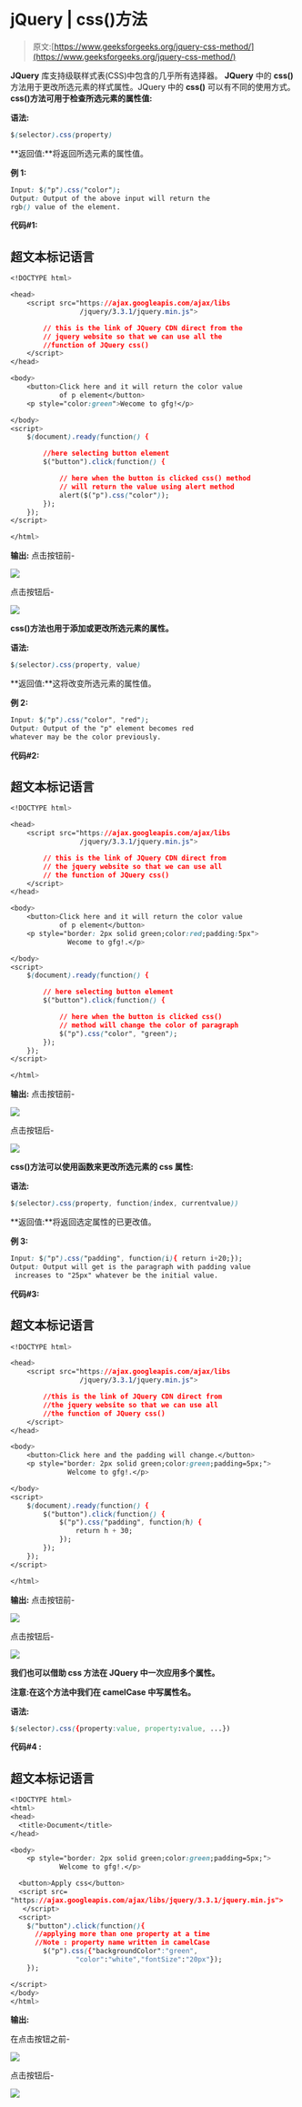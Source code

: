 # jQuery | css()方法

> 原文:[https://www.geeksforgeeks.org/jquery-css-method/](https://www.geeksforgeeks.org/jquery-css-method/)

**JQuery** 库支持级联样式表(CSS)中包含的几乎所有选择器。 **JQuery** 中的 **css()** 方法用于更改所选元素的样式属性。JQuery 中的 **css()** 可以有不同的使用方式。
**css()方法可用于检查所选元素的属性值:**

**语法:**

```css
$(selector).css(property)
```

**返回值:**将返回所选元素的属性值。

**例 1:**

```css
Input: $("p").css("color");
Output: Output of the above input will return the 
rgb() value of the element.
```

**代码#1:**

## 超文本标记语言

```css
<!DOCTYPE html>

<head>
    <script src="https://ajax.googleapis.com/ajax/libs
                 /jquery/3.3.1/jquery.min.js">

        // this is the link of JQuery CDN direct from the
        // jquery website so that we can use all the
        //function of JQuery css()
    </script>
</head>

<body>
    <button>Click here and it will return the color value
            of p element</button>
    <p style="color:green">Wecome to gfg!</p>

</body>
<script>
    $(document).ready(function() {

        //here selecting button element
        $("button").click(function() {

            // here when the button is clicked css() method
            // will return the value using alert method
            alert($("p").css("color"));
        });
    });
</script>

</html>
```

**输出:**
点击按钮前-

![](img/c85968acf56d9c5346e30d636d2cd868.png)

点击按钮后-

![](img/82970a39cff498d95306ea54e3b09696.png)

**css()方法也用于添加或更改所选元素的属性。**

**语法:**

```css
$(selector).css(property, value)
```

**返回值:**这将改变所选元素的属性值。

**例 2:**

```css
Input: $("p").css("color", "red");
Output: Output of the "p" element becomes red 
whatever may be the color previously.
```

**代码#2:**

## 超文本标记语言

```css
<!DOCTYPE html>

<head>
    <script src="https://ajax.googleapis.com/ajax/libs
                 /jquery/3.3.1/jquery.min.js">

        // this is the link of JQuery CDN direct from
        // the jquery website so that we can use all
        // the function of JQuery css()
    </script>
</head>

<body>
    <button>Click here and it will return the color value
            of p element</button>
    <p style="border: 2px solid green;color:red;padding:5px">
              Wecome to gfg!.</p>

</body>
<script>
    $(document).ready(function() {

        // here selecting button element
        $("button").click(function() {

            // here when the button is clicked css()
            // method will change the color of paragraph
            $("p").css("color", "green");
        });
    });
</script>

</html>
```

**输出:**
点击按钮前-

![](img/da6d556486bd719d83004b6b7ae2fecf.png)

点击按钮后-

![](img/4d94781a61a9df39fec53645d8941585.png)

**css()方法可以使用函数来更改所选元素的 css 属性:**

**语法:**

```css
$(selector).css(property, function(index, currentvalue))
```

**返回值:**将返回选定属性的已更改值。

**例 3:**

```css
Input: $("p").css("padding", function(i){ return i+20;});
Output: Output will get is the paragraph with padding value
 increases to "25px" whatever be the initial value.
```

**代码#3:**

## 超文本标记语言

```css
<!DOCTYPE html>

<head>
    <script src="https://ajax.googleapis.com/ajax/libs
                 /jquery/3.3.1/jquery.min.js">

        //this is the link of JQuery CDN direct from
        //the jquery website so that we can use all
        //the function of JQuery css()
    </script>
</head>

<body>
    <button>Click here and the padding will change.</button>
    <p style="border: 2px solid green;color:green;padding=5px;">
              Welcome to gfg!.</p>

</body>
<script>
    $(document).ready(function() {
        $("button").click(function() {
            $("p").css("padding", function(h) {
                return h + 30;
            });
        });
    });
</script>

</html>
```

**输出:**
点击按钮前-

![](img/b1546d128e93eb53a134024fe9277115.png)

点击按钮后-

![](img/439aa6f91a85a99f592809e9c1918a73.png)

**我们也可以借助 css 方法在 JQuery 中一次应用多个属性。**

**注意:在这个方法中我们在 camelCase 中写属性名。**

**语法:**

```css
$(selector).css({property:value, property:value, ...})
```

**代码#4 :**

## 超文本标记语言

```css
<!DOCTYPE html>
<html>
<head>
  <title>Document</title>
</head>

<body> 
    <p style="border: 2px solid green;color:green;padding=5px;">
            Welcome to gfg!.</p>

  <button>Apply css</button>
  <script src=
"https://ajax.googleapis.com/ajax/libs/jquery/3.3.1/jquery.min.js">
   </script>
  <script>
    $("button").click(function(){
      //applying more than one property at a time
      //Note : property name written in camelCase
        $("p").css({"backgroundColor":"green",
                "color":"white","fontSize":"20px"});
    });

</script>
</body> 
</html>
```

**输出:**

在点击按钮之前-

![](img/d6b3534ace6cc01569ab452df19f665d.png)

点击按钮后-

![](img/959eb2e6fc18a52e5c3175f625ff2168.png)